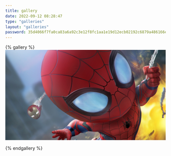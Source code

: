 ```yaml
---
title: gallery
date: 2022-09-12 08:28:47
type: "galleries"
layout: "galleries"
password: 35d4066f7fa0ca83a6a92c3e12f8fc1aa1e19d12ecb02192c6879a486166e60d
---
```




{% gallery %}
![](蜘蛛侠11.jpg)

{% endgallery %}

